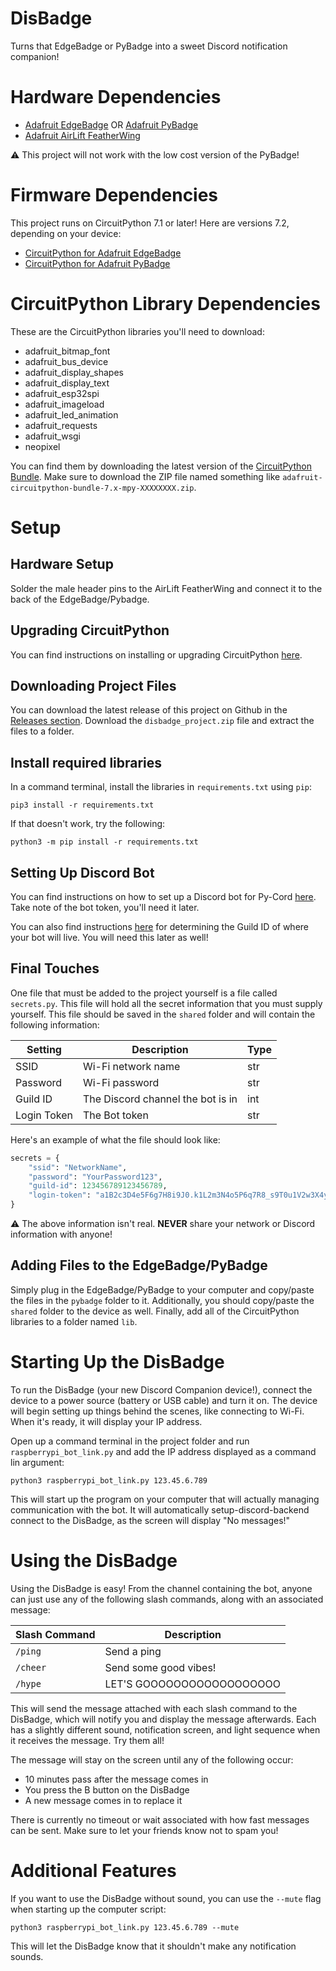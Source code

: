 DisBadge
========

Turns that EdgeBadge or PyBadge into a sweet Discord notification companion!


Hardware Dependencies
=====================

* [Adafruit EdgeBadge](https://www.adafruit.com/product/4400) OR [Adafruit PyBadge](https://www.adafruit.com/product/4200)
* [Adafruit AirLift FeatherWing](https://www.adafruit.com/product/4264)

:warning: This project will not work with the low cost version of the PyBadge!


Firmware Dependencies
=====================

This project runs on CircuitPython 7.1 or later!  Here are versions 7.2, depending on your device:

* [CircuitPython for Adafruit EdgeBadge](https://circuitpython.org/board/edgebadge/)
* [CircuitPython for Adafruit PyBadge](https://circuitpython.org/board/pybadge/)


CircuitPython Library Dependencies
==================================

These are the CircuitPython libraries you'll need to download:

* adafruit_bitmap_font
* adafruit_bus_device
* adafruit_display_shapes
* adafruit_display_text
* adafruit_esp32spi
* adafruit_imageload
* adafruit_led_animation
* adafruit_requests
* adafruit_wsgi
* neopixel

You can find them by downloading the latest version of the [CircuitPython Bundle](https://github.com/adafruit/Adafruit_CircuitPython_Bundle/releases).  Make sure to download the ZIP file named something like  ``adafruit-circuitpython-bundle-7.x-mpy-XXXXXXXX.zip``.


Setup
=====

Hardware Setup
--------------

Solder the male header pins to the AirLift FeatherWing and connect it to the back of the EdgeBadge/Pybadge.

Upgrading CircuitPython
-----------------------

You can find instructions on installing or upgrading CircuitPython [here](https://learn.adafruit.com/welcome-to-circuitpython/installing-circuitpython).

Downloading Project Files
------------------------

You can download the latest release of this project on Github in the [Releases section](https://github.com/tekktrik/disbadge/releases). Download the ``disbadge_project.zip`` file and extract the files to a folder.

Install required libraries
--------------------------

In a command terminal, install the libraries in ``requirements.txt`` using ``pip``:

```
pip3 install -r requirements.txt
```

If that doesn't work, try the following:

```
python3 -m pip install -r requirements.txt
```

Setting Up Discord Bot
----------------------

You can find instructions on how to set up a Discord bot for Py-Cord [here](https://docs.pycord.dev/en/master/discord.html).
Take note of the bot token, you'll need it later.

You can also find instructions [here](https://poshbot.readthedocs.io/en/latest/guides/backends/setup-discord-backend/#find-your-guild-id-server-id) for determining the Guild ID of where your bot will live.  You will need this later as well!

Final Touches
-------------

One file that must be added to the project yourself is a file called ``secrets.py``.  This file will hold all the secret
information that you must supply yourself.  This file should be saved in the ``shared`` folder and will contain the
following information:

| Setting     |            Description            | Type |
| ----------- | --------------------------------- | ---- |
| SSID        | Wi-Fi network name                | str  |
| Password    | Wi-Fi password                    | str  |
| Guild ID    | The Discord channel the bot is in | int  |
| Login Token | The Bot token                     | str  |

Here's an example of what the file should look like:

```python
secrets = {
    "ssid": "NetworkName",
    "password": "YourPassword123",
    "guild-id": 123456789123456789,
    "login-token": "a1B2c3D4e5F6g7H8i9J0.k1L2m3N4o5P6q7R8_s9T0u1V2w3X4y5Z6"
}
```

:warning: The above information isn't real. **NEVER** share your network or Discord information with anyone!

Adding Files to the EdgeBadge/PyBadge
-------------------------------------

Simply plug in the EdgeBadge/PyBadge to your computer and copy/paste the files in the ``pybadge`` folder to it.
Additionally, you should copy/paste the ``shared`` folder to the device as well.  Finally, add all of the
CircuitPython libraries to a folder named ``lib``.


Starting Up the DisBadge
====================

To run the DisBadge (your new Discord Companion device!), connect the device to a power source (battery or USB cable) and turn it on.
The device will begin setting up things behind the scenes, like connecting to Wi-Fi. When it's ready, it will display your IP address.

Open up a command terminal in the project folder and run ``raspberrypi_bot_link.py`` and add the IP address displayed as a command
lin argument:

```
python3 raspberrypi_bot_link.py 123.45.6.789
```

This will start up the program on your computer that will actually managing communication with the bot.  It will automatically setup-discord-backend
connect to the DisBadge, as the screen will display "No messages!"


Using the DisBadge
==================

Using the DisBadge is easy!  From the channel containing the bot, anyone can just use any of the following slash commands,
along with an associated message:

| Slash Command |        Description        |
| ------------- | ------------------------- |
| ``/ping``     | Send a ping               |
| ``/cheer``    | Send some good vibes!     |
| ``/hype``     | LET'S GOOOOOOOOOOOOOOOOOO |

This will send the message attached with each slash command to the DisBadge, which will notify you and display the message
afterwards. Each has a slightly different sound, notification screen, and light sequence when it receives the message. Try
them all!

The message will stay on the screen until any of the following occur:

* 10 minutes pass after the message comes in
* You press the B button on the DisBadge
* A new message comes in to replace it

There is currently no timeout or wait associated with how fast messages can be sent.  Make sure to let your friends
know not to spam you!


Additional Features
===================

If you want to use the DisBadge without sound, you can use the ``--mute`` flag when starting up the computer script:

```
python3 raspberrypi_bot_link.py 123.45.6.789 --mute
```

This will let the DisBadge know that it shouldn't make any notification sounds.
